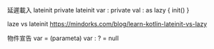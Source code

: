 延遲載入 lateinit
private lateinit var <name> : <Class>
private val <name> : <Class> as lazy { init() }

laze vs lateinit
<https://mindorks.com/blog/learn-kotlin-lateinit-vs-lazy>


物件宣告
var <name> = <Class>(parameta)
var <name> : <Class>? = null


